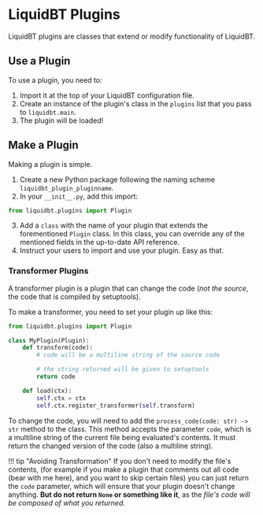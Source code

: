 # LiquidBT Plugins

LiquidBT plugins are classes that extend or modify functionality of LiquidBT.

## Use a Plugin

To use a plugin, you need to:

1. Import it at the top of your LiquidBT configuration file.
2. Create an instance of the plugin's class in the `plugins` list that you pass
to `liquidbt.main`.
3. The plugin will be loaded!

## Make a Plugin

Making a plugin is simple.

1. Create a new Python package following the naming scheme `liquidbt_plugin_pluginname`.
2. In your `__init__.py`, add this import:
```python
from liquidbt.plugins import Plugin
```
3. Add a `class` with the name of your plugin that extends the forementioned `Plugin` class.
In this class, you can override any of the mentioned fields in the up-to-date API reference.
4. Instruct your users to import and use your plugin. Easy as that.

### Transformer Plugins

A transformer plugin is a plugin that can change the code
(*not the source*, the code that is compiled by setuptools).

To make a transformer, you need to set your plugin up like this:

```python
from liquidbt.plugins import Plugin

class MyPlugin(Plugin):
    def transform(code):
        # code will be a multiline string of the source code

        # the string returned will be given to setuptools
        return code

    def load(ctx):
        self.ctx = ctx
        self.ctx.register_transformer(self.transform)
```

To change the code, you will need to add the `process_code(code: str) -> str` method to the class.
This method accepts the parameter `code`, which is a multiline string of the current file being evaluated's
contents. It must return the changed version of the code (also a multiline string).

!!! tip "Avoiding Transformation"
    If you don't need to modify the file's contents,
    (for example if you make a plugin that comments
    out all code (bear with me here), and you want to
    skip certain files) you can just return the `code`
    parameter, which will ensure that your plugin doesn't
    change anything. **But do not return `None` or something
    like it**, as the *file's code will be composed of
    what you returned*.
